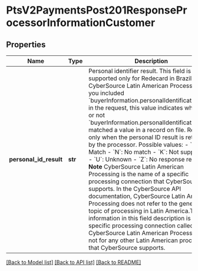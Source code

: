 # PtsV2PaymentsPost201ResponseProcessorInformationCustomer

## Properties
Name | Type | Description | Notes
------------ | ------------- | ------------- | -------------
**personal_id_result** | **str** | Personal identifier result. This field is supported only for Redecard in Brazil for CyberSource Latin American Processing. If you included &#x60;buyerInformation.personalIdentification[].ID&#x60; in the request, this value indicates whether or not &#x60;buyerInformation.personalIdentification[].ID&#x60; matched a value in a record on file. Returned only when the personal ID result is returned by the processor.  Possible values:   - &#x60;Y&#x60;: Match  - &#x60;N&#x60;: No match  - &#x60;K&#x60;: Not supported  - &#x60;U&#x60;: Unknown  - &#x60;Z&#x60;: No response returned **Note** CyberSource Latin American Processing is the name of a specific processing connection that CyberSource supports. In the CyberSource API documentation, CyberSource Latin American Processing does not refer to the general topic of processing in Latin America.The information in this field description is for the specific processing connection called CyberSource Latin American Processing. It is not for any other Latin American processors that CyberSource supports.  | [optional] 

[[Back to Model list]](../README.md#documentation-for-models) [[Back to API list]](../README.md#documentation-for-api-endpoints) [[Back to README]](../README.md)


